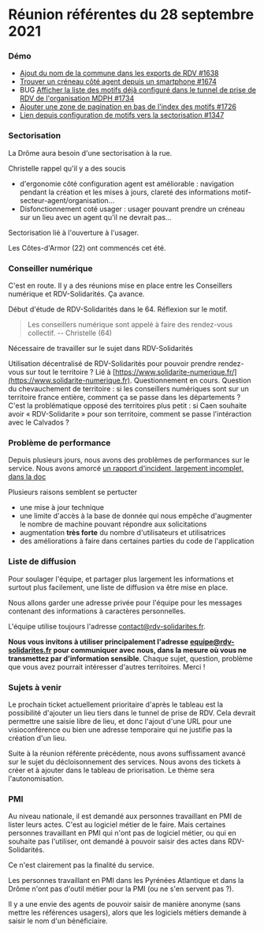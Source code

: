 # Réunion référentes du 28 septembre 2021

### Démo

* [Ajout du nom de la commune dans les exports de RDV #1638](https://github.com/betagouv/rdv-solidarites.fr/issues/1638)
* [Trouver un créneau côté agent depuis un smartphone #1674](https://github.com/betagouv/rdv-solidarites.fr/issues/1674)
* BUG [Afficher la liste des motifs déjà configuré dans le tunnel de prise de RDV de l'organisation MDPH #1734](https://github.com/betagouv/rdv-solidarites.fr/issues/1734)
* [Ajouter une zone de pagination en bas de l'index des motifs #1726](https://github.com/betagouv/rdv-solidarites.fr/issues/1726)
* [Lien depuis configuration de motifs vers la sectorisation #1347](https://github.com/betagouv/rdv-solidarites.fr/issues/1347)

### Sectorisation

La Drôme aura besoin d'une sectorisation à la rue.

Christelle rappel qu'il y a des soucis

* d'ergonomie côté configuration agent est améliorable : navigation pendant la création et les mises à jours, clareté des informations motif-secteur-agent/organisation...
* Disfonctionnement coté usager : usager pouvant prendre un créneau sur un lieu avec un agent qu'il ne devrait pas...

Sectorisation lié à l'ouverture à l'usager.

Les Côtes-d'Armor (22) ont commencés cet été.

### Conseiller numérique

C'est en route. Il y a des réunions mise en place entre les Conseillers numérique et RDV-Solidarités. Ça avance.

Début d'étude de RDV-Solidarités dans le 64. Réflexion sur le motif.

> Les conseillers numérique sont appelé à faire des rendez-vous collectif. -- Christelle (64)

Nécessaire de travailler sur le sujet dans RDV-Solidarités

Utilisation décentralisé de RDV-Solidarités pour pouvoir prendre rendez-vous sur tout le territoire ? Lié à [https://www.solidarite-numerique.fr/](https://www.solidarite-numerique.fr). Questionnement en cours. Question du chevauchement de territoire : si les conseillers numériques sont sur un territoire france entière, comment ça se passe dans les départements ? C'est la problématique opposé des territoires plus petit : si Caen souhaite avoir « RDV-Solidarite » pour son territoire, comment se passe l'intéraction avec le Calvados ?

### Problème de performance

Depuis plusieurs jours, nous avons des problèmes de performances sur le service. Nous avons amorcé [un rapport d'incident, largement incomplet, dans la doc](https://doc.rdv-solidarites.fr/informations-generales-et-legales/incidents/incident-de-production-du-22-septembre-2021)

Plusieurs raisons semblent se pertucter

* une mise à jour technique
* une limite d'accès à la base de donnée qui nous empêche d'augmenter le nombre de machine pouvant répondre aux solicitations
* augmentation **très forte** du nombre d'utilisateurs et utilisatrices
* des améliorations à faire dans certaines parties du code de l'application

### Liste de diffusion

Pour soulager l'équipe, et partager plus largement les informations et surtout plus facilement, une liste de diffusion va être mise en place.

Nous allons garder une adresse privée pour l'équipe pour les messages contenant des informations à caractères personnelles.

L'équipe utilise toujours l'adresse [contact@rdv-solidarites.fr](mailto:contact@rdv-solidarites.fr).

**Nous vous invitons à utiliser principalement l'adresse** [**equipe@rdv-solidarites.fr**](mailto:equipe@rdv-solidarites.fr) **pour communiquer avec nous, dans la mesure où vous ne transmettez par d'information sensible**. Chaque sujet, question, problème que vous avez pourrait intéresser d'autres territoires. Merci !

### Sujets à venir

Le prochain ticket actuellement prioritaire d'après le tableau est la possibilité d'ajouter un lieu tiers dans le tunnel de prise de RDV. Cela devrait permettre une saisie libre de lieu, et donc l'ajout d'une URL pour une visioconférence ou bien une adresse temporaire qui ne justifie pas la création d'un lieu.

Suite à la réunion référente précédente, nous avons suffissament avancé sur le sujet du décloisonnement des services. Nous avons des tickets à créer et à ajouter dans le tableau de priorisation. Le thème sera l'autonomisation.

### PMI

Au niveau nationale, il est demandé aux personnes travaillant en PMI de lister leurs actes. C'est au logiciel métier de le faire. Mais certaines personnes travaillant en PMI qui n'ont pas de logiciel métier, ou qui en souhaite pas l'utiliser, ont demandé à pouvoir saisir des actes dans RDV-Solidarités.

Ce n'est clairement pas la finalité du service.

Les personnes travaillant en PMI dans les Pyrénées Atlantique et dans la Drôme n'ont pas d'outil métier pour la PMI (ou ne s'en servent pas ?).

Il y a une envie des agents de pouvoir saisir de manière anonyme (sans mettre les références usagers), alors que les logiciels métiers demande à saisir le nom d'un bénéficiaire.

